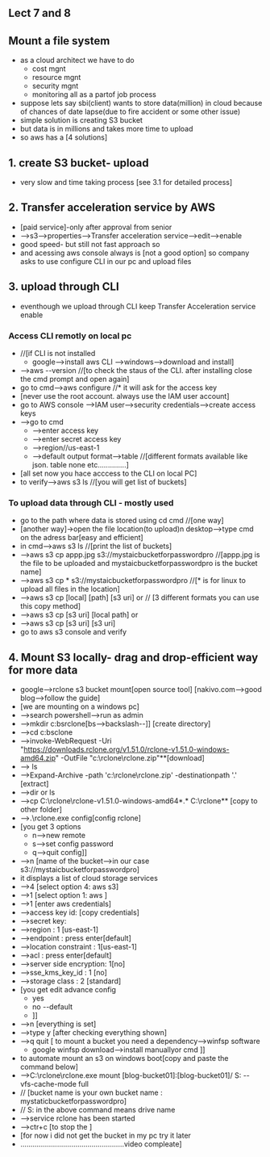 ## Lect 7 and 8
## Mount a file system
- as a cloud architect we have to do
	- cost mgnt
	- resource mgnt
	- security mgnt
	- monitoring all as a partof job process
- suppose lets say sbi(client) wants to store data(million) in cloud because of chances of date lapse(due to fire accident or some other issue)
- simple solution is creating S3 bucket 
- but data is in millions and takes more time to upload
- so aws has a [4 solutions]

## 1. create S3 bucket- upload
- very slow and time taking process [see 3.1 for detailed process]

## 2. Transfer acceleration service by AWS
- [paid service]-only after approval from senior
- -->s3-->properties-->Transfer acceleration service-->edit-->enable
- good speed- but still not fast approach so
- and acessing aws console always is [not a good option] so company asks to use configure CLI in our pc and upload files

## 3. upload through CLI
- eventhough we upload through CLI keep Transfer Acceleration service enable

### Access CLI remotly on local pc
- //[if CLI is not installed 
	- google-->install aws CLI -->windows-->download and install]
- -->aws --version //[to check the staus of the CLI. after installing close the cmd prompt and open again]
-  go to cmd-->aws configure //* it will ask for the access key
- [never use the root account. always use the IAM user account]
- go to AWS console -->IAM user-->security credentials-->create access keys
- -->go to cmd
	- -->enter access key
	- -->enter secret access key
	- -->region//us-east-1
	- -->default output format-->table //[different formats available like json. table none etc..............]
- [all set now you hace acccess to the CLI on local PC]
- to verify-->aws s3 ls //[you will get list of buckets]

### To upload data through CLI - mostly used
- go to the path where data is stored using cd cmd //[one way]
- [another way]->open the file location(to upload)n desktop-->type cmd on the adress bar[easy and efficient]
- in cmd-->aws s3 ls //[print the list of buckets]
- -->aws s3 cp appp.jpg s3://mystaicbucketforpasswordpro  //[appp.jpg is the file to be uploaded and  mystaicbucketforpasswordpro is the bucket name]
- -->aws s3 cp * s3://mystaicbucketforpasswordpro //[* is for linux to upload all files in the location]
- -->aws s3 cp [local] [path]  [s3 uri] or // [3 different formats you can use this copy method]
- -->aws s3 cp [s3 uri]  [local path] or 
- -->aws s3 cp [s3 uri]  [s3 uri]
- go to aws s3 console and verify  

## 4. Mount S3 locally- drag and drop-efficient way for more data
- google-->rclone s3 bucket mount[open source tool]  [nakivo.com-->good blog-->follow the guide]
- [we are mounting on a windows pc]
- -->search powershell-->run as admin
- -->mkdir c:bsrclone[bs-->backslash--\]]  [create directory]
- -->cd c:bsclone
- -->invoke-WebRequest -Uri "https://downloads.rclone.org/v1.51.0/rclone-v1.51.0-windows-amd64.zip" -OutFile "c:\rclone\rclone.zip"**[download]
- --> ls
- -->Expand-Archive -path 'c:\rclone\rclone.zip' -destinationpath '.\' [extract]
- -->dir or ls
- -->cp C:\rclone\rclone-v1.51.0-windows-amd64\*.* C:\rclone\** [copy to other folder]
- -->.\rclone.exe config[config rclone]
- [you get 3 options
	- n-->new remote
	- s-->set config password
	- q-->quit config]]
- -->n [name of the bucket-->in our case s3://mystaicbucketforpasswordpro]
- it displays a list of cloud storage services 
- -->4  [select option 4: aws s3]
- -->1  [select option 1: aws ]
- -->1 [enter aws credentials]
- -->access key id:   [copy credentials]
- -->secret key:
- -->region :  1  [us-east-1]
- -->endpoint : press enter[default]
- -->location constraint : 1[us-east-1]
- -->acl : press enter[default]
- -->server side encryption: 1[no]
- -->sse_kms_key_id : 1 [no]
- -->storage class : 2 [standard]
- [you get edit advance config
	- yes
	- no --default
	- ]]
- -->n  [everything is set]
- -->type y [after checking everything shown]
- -->q quit
[ to mount a bucket you need a dependency-->winfsp software
	- google winfsp download-->install manuallyor cmd ]]
- to automate mount an s3 on windows boot[copy and paste the command below]
- -->C:\rclone\rclone.exe mount [blog-bucket01]:[blog-bucket01]/ S: --vfs-cache-mode full
- // [bucket name is your own bucket name : mystaticbucketforpasswordpro]
- // S: in the above command means drive name
- -->service rclone has been started
- -->ctr+c  [to stop the ]
- [for now i did not get the bucket in my pc try it later
- ...................................................video compleate]